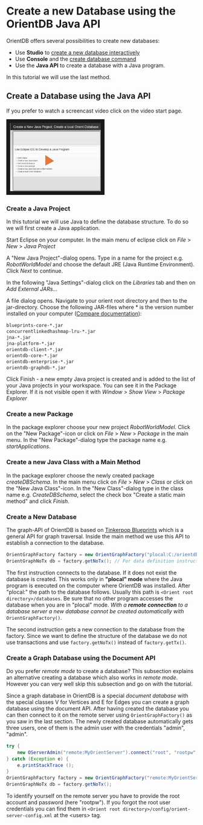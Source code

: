# Create a new Database using the OrientDB Java API
OrientDB offers several possibilities to create new databases:
* Use **Studio** to [create a new database interactively](http://orientdb.com/docs/last/Home-page.html#create-a-new-database)
* Use **Console** and the [create database command](http://orientdb.com/docs/last/Console-Command-Create-Database.html)
* Use the **Java API** to create a database with a Java program.

In this tutorial we will use the last method.

## Create a Database using the Java API
If you prefer to watch a screencast video click on the video start page.

<a href="EclipseRobotWorldModel.mp4
" target="_blank"><img src="ThumbnailEclipseVideo.JPG"
alt="Eclipse Video" width="240" height="180" border="10" /></a>

### Create a Java Project
In this tutorial we will use Java to define the database structure. To do so we will first create a Java application.

Start Eclipse on your computer. In the main menu of eclipse click on *File* > *New* > *Java Project*

A "New Java Project"-dialog opens. Type in a name for the project e.g. *RobotWorldModel* and choose the default JRE (Java Runtime Environment). Click *Next* to continue.

In the following "Java Settings"-dialog click on the *Libraries* tab and then on *Add External JARs...*

A file dialog opens. Navigate to your orient root directory and then to the jar-directory. Choose the following JAR-files where * is the version number installed on your computer ([Compare documentation](http://orientdb.com/docs/last/Graph-Database-Tinkerpop.html)):
```
blueprints-core-*.jar
concurrentlinkedhashmap-lru-*.jar
jna-*.jar
jna-platform-*.jar
orientdb-client-*.jar
orientdb-core-*.jar
orientdb-enterprise-*.jar
orientdb-graphdb-*.jar
```

Click Finish - a new empty Java project is created and is added to the list of your Java projects in your workspace. You can see it in the Package Explorer. If it is not visible open it with
*Window* > *Show View* > *Package Explorer*

### Create a new Package
In the package explorer choose your new project *RobotWorldModel*. Click on the "New Package"-icon or click on *File* > *New* > *Package* in the main menu. In the "New Package"-dialog type the package name e.g. *startApplications*.

### Create a new Java Class with a Main Method
In the package explorer choose the newly created package *createDBSchema*. In the main menu click on *File* > *New* > *Class* or click on the "New Java Class"-icon. In the "New Class"-dialog type in the class name e.g. *CreateDBSchema*, select the check box "Create a static main method" and click *Finish*.

### Create a New Database
The graph-API of OrientDB is based on [Tinkerpop Blueprints](https://github.com/tinkerpop/blueprints/wiki) which is a general API for graph traversal. Inside the main method we use this API to establish a connection to the database.

``` Java
OrientGraphFactory factory = new OrientGraphFactory("plocal:C:/orientdb/databases/RobotWorld");
OrientGraphNoTx db = factory.getNoTx(); // For data definition instructions transactions are not relevant
```
The first instruction connects to the database. If it does not exist the database is created. This works only in **"plocal" mode** where the Java program is executed on the computer where OrientDB was installed. After "plocal:" the path to the database follows. Usually this path is ``<Orient root directory>/databases``. Be sure that no other program accesses the database when you are in "plocal" mode.
*With a **remote connection** to a database server a new database cannot be created automatically with* ``OrientGraphFactory()``.

The second instruction gets a new connection to the database from the factory. Since we want to define the structure of the database we do not use transactions and use ``factory.getNoTx()`` instead of ``factory.getTx()``.

### Create a Graph Database using the Document API
Do you prefer *remote mode* to create a database? This subsection explains an alternative creating a database which also works in *remote mode*. However you can very well skip this subsection and go on with the tutorial.

Since a graph database in OrientDB is a special *document database* with the special classes V for Vertices and E for Edges you can create a graph database using the document API. After having created the database you can then connect to it on the remote server using ``OrientGraphFactory()`` as you saw in the last section. The newly created database automatically gets three users, one of them is the admin user with the credentials "admin", "admin".

```java
try {
    new OServerAdmin("remote:MyOrientServer").connect("root", "rootpw").createDatabase("RobotWorld","graph","plocal").close();
} catch (Exception e) {
    e.printStackTrace ();
}
OrientGraphFactory factory = new OrientGraphFactory("remote:MyOrientServer/RobotWorld", "admin", "admin");
OrientGraphNoTx db = factory.getNoTx();
```

To identify yourself on the remote server you have to provide the root account and password (here "rootpw"). If you forgot the root user credentials you can find them in ``<Orient root directory>/config/orient-server-config.xml`` at the &lt;users&gt; tag.



